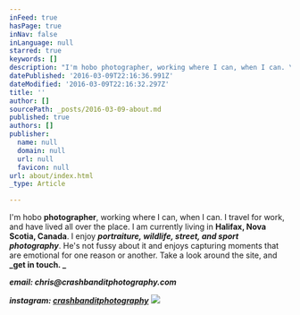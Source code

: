 ```yaml
---
inFeed: true
hasPage: true
inNav: false
inLanguage: null
starred: true
keywords: []
description: "I'm hobo photographer, working where I can, when I can. \_I travel for work, and have lived all over the place. \_I am currently living in Halifax, Nova Scotia, Canada. I enjoy portraiture, wildlife, street, and sport photography. He's not fussy about it and enjoys capturing moments that are emotional for one reason or another. \_Take a look around the site, and get in touch.\_"
datePublished: '2016-03-09T22:16:36.991Z'
dateModified: '2016-03-09T22:16:32.297Z'
title: ''
author: []
sourcePath: _posts/2016-03-09-about.md
published: true
authors: []
publisher:
  name: null
  domain: null
  url: null
  favicon: null
url: about/index.html
_type: Article

---
```

I'm hobo **photographer**, working where I can, when I can.  I travel for work, and have lived all over the place.  I am currently living in **Halifax, Nova Scotia, Canada**. I enjoy _**portraiture, wildlife, street, and sport photography**_. He's not fussy about it and enjoys capturing moments that are emotional for one reason or another.  Take a look around the site, and **_get in touch. _**

**_email: chris@crashbanditphotography.com_**

**_instagram: [crashbanditphotography][0]_**
![](https://the-grid-user-content.s3-us-west-2.amazonaws.com/c046f3b3-ac53-42f7-b9fb-1c29e75fe324.jpg)

[0]: instagram.com/crashbanditphotography